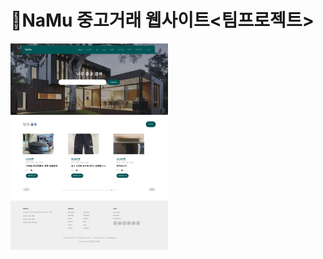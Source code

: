 # 🌳NaMu 중고거래 웹사이트<팀프로젝트>
<p dir="auto"><a href="https://github.com/sojeong2184/namu/blob/NaMu/_screenshots/index.png"><img src="https://github.com/sojeong2184/namu/raw/NaMu/_screenshots/index.png" style="max-width: 50%;"></a></p>
